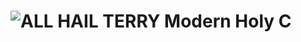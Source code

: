 # <img alt="ALL HAIL TERRY" src="https://media.discordapp.net/attachments/977271254870544385/977271425306075256/mhc.png" style=""> Modern Holy C
